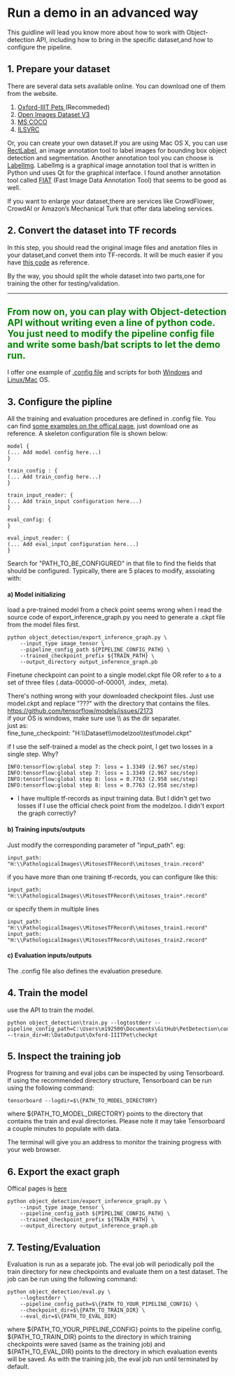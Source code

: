 # Run a demo in an advanced way
This guidline will lead you know more about how to work with Object-detection API, including how to bring in the specific dataset,and how to configure the pipeline.
## 1. Prepare your dataset
There are several data sets available online. You can download one of them from the website.
1. [Oxford-IIIT Pets ](http://www.robots.ox.ac.uk/~vgg/data/pets/) (Recommeded)
2. [Open Images Dataset V3](https://github.com/openimages/dataset#download-the-data)
3. [MS COCO](http://cocodataset.org/#home)
4. [ILSVRC](http://www.image-net.org/challenges/LSVRC/)

Or, you can create your own dataset.If you are using Mac OS X, you can use [RectLabel](https://rectlabel.com),
an image annotation tool to label images for bounding box object detection and segmentation.
Another annotation tool you can choose is [LabelImg](https://github.com/tzutalin/labelImg). LabelImg is a graphical image annotation tool that is written in Python und uses Qt for the graphical interface.
I found another annotation tool called [FIAT](https://github.com/christopher5106/FastAnnotationTool) (Fast Image Data Annotation Tool) that seems to be good as well.


If you want to enlarge your dataset,there are services like CrowdFlower, CrowdAI or Amazon’s Mechanical Turk that offer data labeling services.
## 2. Convert the dataset into TF records
In this step, you should read the original image files and anotation files in your dataset,and convet them into TF-records. It will be much easier if you have [this code](../Samples/create_pet_tf_record.py) as reference.

By the way, you should split the whole dataset into two parts,one for training the other for testing/validation.

----
<font color=green>__From now on, you can play with Object-detection API without writing even a line of python code. You just need to modify the pipeline config file and write some bash/bat scripts to let the demo run.__</font>
----
I offer one example of [.config file](../Samples/models/ssd_inception_v2/ssd_inception_v2_mitoses.config) and scripts for both [Windows](../Samples/ScriptsforWin.bat) and [Linux/Mac](../Samples/ScriptsforLinux.sh) OS.
## 3. Configure the pipline
All the training and evaluation procedures are defined in .config file. You can find [some examples on the offical page](https://github.com/smujiang/models/tree/master/research/object_detection/samples/configs), just download one as reference.
A skeleton configuration file is shown below:
```
model {
(... Add model config here...)
}

train_config : {
(... Add train_config here...)
}

train_input_reader: {
(... Add train_input configuration here...)
}

eval_config: {
}

eval_input_reader: {
(... Add eval_input configuration here...)
}
```
Search for "PATH_TO_BE_CONFIGURED" in that file to find the fields that should be configured. Typically, there are 5 places to modify, assoiating with:
#### a) Model initializing
load a pre-trained model from a check point
seems wrong when I read the source code of export_inference_graph.py
you need to generate a .ckpt file from the model files first.
``` consel
python object_detection/export_inference_graph.py \
    --input_type image_tensor \
    --pipeline_config_path ${PIPELINE_CONFIG_PATH} \
    --trained_checkpoint_prefix ${TRAIN_PATH} \
    --output_directory output_inference_graph.pb
```
Finetune checkpoint can point to a single model.ckpt file OR refer to a to a set of three files (.data-00000-of-00001, .index, .meta).

There's nothing wrong with your downloaded checkpoint files. Just use model.ckpt and replace "???" with the directory that contains the files.	  
https://github.com/tensorflow/models/issues/2173   
if your OS is windows, make sure use \\\ as the dir separater.   
just as:    
fine_tune_checkpoint: "H:\\\Dataset\\\modelzoo\\\test\\model.ckpt"

if I use the self-trained a model as the check point, I get two losses in a single step. Why?
```
INFO:tensorflow:global step 7: loss = 1.3349 (2.967 sec/step)
INFO:tensorflow:global step 7: loss = 1.3349 (2.967 sec/step)
INFO:tensorflow:global step 8: loss = 0.7763 (2.958 sec/step)
INFO:tensorflow:global step 8: loss = 0.7763 (2.958 sec/step)
```
* I have multiple tf-records as input training data. But I didn't get two losses if I use the official check point from the modelzoo. I didn't export the graph correctly?

#### b) Training inputs/outputs
Just modify the corresponding parameter of "input_path". eg:
```
input_path: "H:\\PathologicalImages\\MitosesTFRecord\\mitoses_train.record"
```
if you have more than one training tf-records, you can configure like this:
```
input_path: "H:\\PathologicalImages\\MitosesTFRecord\\mitoses_train*.record"
```
or specify them in multiple lines
```
input_path: "H:\\PathologicalImages\\MitosesTFRecord\\mitoses_train1.record"
input_path: "H:\\PathologicalImages\\MitosesTFRecord\\mitoses_train2.record"
```


#### c) Evaluation inputs/outputs
The .config file also defines the evaluation presedure.

###
## 4. Train the model
use the API to train the model.  
```
python object_detection\train.py --logtostderr --pipeline_config_path=C:\Users\m192500\Documents\GitHub\PetDetection\config\faster_rcnn_inception_resnet_v2_atrous_pets.config --train_dir=H:\DataOutput\Oxford-IIITPet\checkpt
```
## 5. Inspect the training job
Progress for training and eval jobs can be inspected by using Tensorboard. If using the recommended directory structure, Tensorboard can be run using the following command:
```
tensorboard --logdir=$\{PATH_TO_MODEL_DIRECTORY}    
```
where $\{PATH_TO_MODEL_DIRECTORY\} points to the directory that contains the train and eval directories. Please note it may take Tensorboard a couple minutes to populate with data.

The terminal will give you an address to monitor the training progress with your web browser.

## 6. Export the exact graph
Offical pages is [here](https://github.com/tensorflow/models/blob/master/research/object_detection/g3doc/exporting_models.md)
```
python object_detection/export_inference_graph.py \
    --input_type image_tensor \
    --pipeline_config_path ${PIPELINE_CONFIG_PATH} \
    --trained_checkpoint_prefix ${TRAIN_PATH} \
    --output_directory output_inference_graph.pb
```
## 7. Testing/Evaluation
Evaluation is run as a separate job. The eval job will periodically poll the train directory for new checkpoints and evaluate them on a test dataset. The job can be run using the following command:   
```
python object_detection/eval.py \
    --logtostderr \
    --pipeline_config_path=$\{PATH_TO_YOUR_PIPELINE_CONFIG} \
    --checkpoint_dir=$\{PATH_TO_TRAIN_DIR} \
    --eval_dir=$\{PATH_TO_EVAL_DIR}   
```
where ${PATH_TO_YOUR_PIPELINE_CONFIG} points to the pipeline config, ${PATH_TO_TRAIN_DIR} points to the directory in which training checkpoints were saved (same as the training job) and ${PATH_TO_EVAL_DIR} points to the directory in which evaluation events will be saved. As with the training job, the eval job run until terminated by default.

